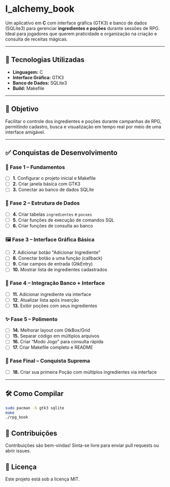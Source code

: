 # I_alchemy_book

Um aplicativo em **C** com interface gráfica (GTK3) e banco de dados (SQLite3) para gerenciar **ingredientes e poções** durante sessões de RPG. Ideal para jogadores que querem praticidade e organização na criação e consulta de receitas mágicas.

---

## 🧪 Tecnologias Utilizadas

- **Linguagem:** C
- **Interface Gráfica:** GTK3
- **Banco de Dados:** SQLite3
- **Build:** Makefile

---

## 🚀 Objetivo

Facilitar o controle dos ingredientes e poções durante campanhas de RPG, permitindo cadastro, busca e visualização em tempo real por meio de uma interface amigável.

---

## ✅ Conquistas de Desenvolvimento

### 🧱 Fase 1 – Fundamentos
- [ ] **1.** Configurar o projeto inicial e Makefile  
- [ ] **2.** Criar janela básica com GTK3  
- [ ] **3.** Conectar ao banco de dados SQLite  

### 🧰 Fase 2 – Estrutura de Dados
- [ ] **4.** Criar tabelas `ingredientes` e `pocoes`  
- [ ] **5.** Criar funções de execução de comandos SQL  
- [ ] **6.** Criar funções de consulta ao banco  

### 🖼️ Fase 3 – Interface Gráfica Básica
- [ ] **7.** Adicionar botão "Adicionar Ingrediente"  
- [ ] **8.** Conectar botão a uma função (callback)  
- [ ] **9.** Criar campos de entrada (GtkEntry)  
- [ ] **10.** Mostrar lista de ingredientes cadastrados  

### 🧩 Fase 4 – Integração Banco + Interface
- [ ] **11.** Adicionar ingrediente via interface  
- [ ] **12.** Atualizar lista após inserção  
- [ ] **13.** Exibir poções com seus ingredientes  

### ✨ Fase 5 – Polimento
- [ ] **14.** Melhorar layout com GtkBox/Grid  
- [ ] **15.** Separar código em múltiplos arquivos  
- [ ] **16.** Criar “Modo Jogo” para consulta rápida  
- [ ] **17.** Criar Makefile completo e README  

### 🏁 Fase Final – Conquista Suprema
- [ ] **18.** Criar sua primeira Poção com múltiplos ingredientes via interface  

---

## 🛠️ Como Compilar

```bash
sudo pacman -S gtk3 sqlite
make
./rpg_book
```
## 🤝 Contribuições

Contribuições são bem-vindas! Sinta-se livre para enviar pull requests ou abrir issues.

## 📜 Licença

Este projeto está sob a licença MIT.
